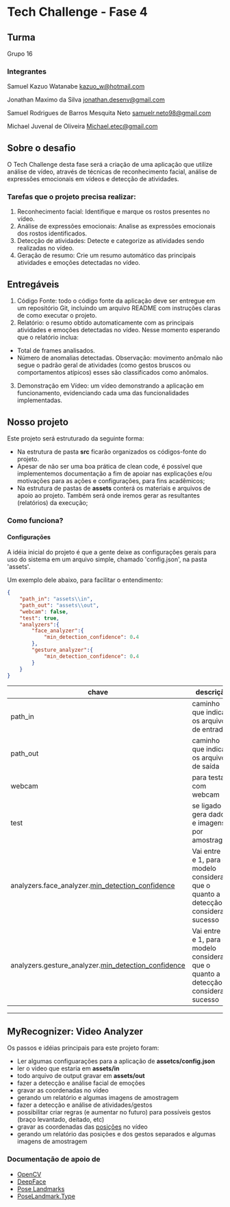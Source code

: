# Tech Challenge - Fase 4


## Turma
Grupo 16


### Integrantes

Samuel Kazuo Watanabe
kazuo_w@hotmail.com

Jonathan Maximo da Silva
jonathan.desenv@gmail.com

Samuel Rodrigues de Barros Mesquita Neto
samuelr.neto98@gmail.com

Michael Juvenal de Oliveira
Michael.etec@gmail.com


## Sobre o desafio

O Tech Challenge desta fase será a criação de uma aplicação que utilize análise de vídeo, através de técnicas de reconhecimento facial, análise de expressões emocionais em vídeos e detecção de atividades.


### Tarefas que o projeto precisa realizar:

1. Reconhecimento facial: Identifique e marque os rostos presentes no vídeo.
2. Análise de expressões emocionais: Analise as expressões emocionais dos rostos identificados.
3. Detecção de atividades: Detecte e categorize as atividades sendo realizadas no vídeo.
4. Geração de resumo: Crie um resumo automático das principais atividades e emoções detectadas no vídeo.


## Entregáveis

1. Código Fonte: todo o código fonte da aplicação deve ser entregue em um repositório Git, incluindo um arquivo README com instruções claras de como executar o projeto.
2. Relatório: o resumo obtido automaticamente com as principais atividades e emoções detectadas no vídeo. Nesse momento esperando que o relatório inclua:
  -  Total de frames analisados.
  -  Número de anomalias detectadas.
Observação: movimento anômalo não segue o padrão geral de atividades (como gestos bruscos ou comportamentos atípicos) esses são classificados como anômalos.
3. Demonstração em Vídeo: um vídeo demonstrando a aplicação em funcionamento, evidenciando cada uma das funcionalidades implementadas.


## Nosso projeto

Este projeto será estruturado da seguinte forma:

- Na estrutura de pasta **src** ficarão organizados os códigos-fonte do projeto.
- Apesar de não ser uma boa prática de clean code, é possível que implementemos documentação a fim de apoiar nas explicações e/ou motivações para as ações e configurações, para fins acadêmicos;
- Na estrutura de pastas de **assets** conterá os materiais e arquivos de apoio ao projeto. Também será onde iremos gerar as resultantes (relatórios) da execução;

### Como funciona?

#### Configurações
A idéia inicial do projeto é que a gente deixe as configurações gerais para uso do sistema em um arquivo simple, chamado 'config.json', na pasta 'assets'.

Um exemplo dele abaixo, para facilitar o entendimento:

```json
{
	"path_in": "assets\\in",
	"path_out": "assets\\out",
	"webcam": false,
	"test": true,
	"analyzers":{
		"face_analyzer":{
			"min_detection_confidence": 0.4
		},
		"gesture_analyzer":{
			"min_detection_confidence": 0.4
		}
	}
}

```

| chave | descrição | obrigatório |
| --- | --- | --- |
| path_in | caminho que indica os arquivos de entrada | S |
| path_out | caminho que indica os arquivos de saída | S |
| webcam | para testar com webcam | S |
| test | se ligado gera dados e imagens por amostragem | S |
| analyzers.face_analyzer.[min_detection_confidence](https://github.com/google-ai-edge/mediapipe/blob/master/docs/solutions/face_detection.md) | Vai entre 0 e 1, para o modelo considerar que o quanto a detecção considera sucesso | S |
| analyzers.gesture_analyzer.[min_detection_confidence](https://github.com/google-ai-edge/mediapipe/blob/master/docs/solutions/pose.md) | Vai entre 0 e 1, para o modelo considerar que o quanto a detecção considera sucesso | S |

---

## MyRecognizer: Video Analyzer

Os passos e idéias principais para este projeto foram:

- Ler algumas configuarações para a aplicação de **assetcs/config.json**
- ler o video que estaria em **assets/in**
- todo arquivo de output gravar em **assets/out**
- fazer a detecção e análise facial de emoções
- gravar as coordenadas no vídeo
- gerando um relatório e algumas imagens de amostragem
- fazer a detecção e análise de atividades/gestos
- possibilitar criar regras (e aumentar no futuro) para possíveis gestos (braço levantado, deitado, etc)
- gravar as coordenadas das [posições](https://ai.google.dev/edge/mediapipe/solutions/vision/pose_landmarker?hl=pt-br) no vídeo
- gerando um relatório das posições e dos gestos separados e algumas imagens de amostragem


### Documentação de apoio de

- [OpenCV](https://docs.opencv.org/4.x/)
- [DeepFace](https://github.com/serengil/deepface)
- [Pose Landmarks](https://ai.google.dev/edge/mediapipe/solutions/vision/pose_landmarker?hl=pt-br)
- [PoseLandmark.Type](https://developers.google.com/android/reference/com/google/mlkit/vision/pose/PoseLandmark.Type)
